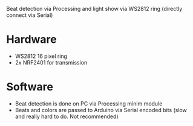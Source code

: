 Beat detection via Processing and light show via WS2812 ring (directly connect via Serial)

# Hardware

* WS2812 16 pixel ring
* 2x NRF2401 for transmission

# Software

* Beat detection is done on PC via Processing minim module
* Beats and colors are passed to Arduino via Serial encoded bits (slow and really hard to do. Not recommended)